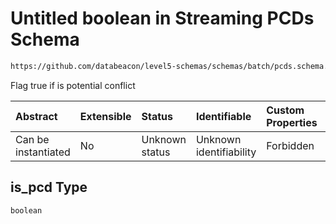 # Untitled boolean in Streaming PCDs Schema

```txt
https://github.com/databeacon/level5-schemas/schemas/batch/pcds.schema.json#/properties/is_pcd
```

Flag true if is potential conflict

| Abstract            | Extensible | Status         | Identifiable            | Custom Properties | Additional Properties | Access Restrictions | Defined In                                                                    |
| :------------------ | :--------- | :------------- | :---------------------- | :---------------- | :-------------------- | :------------------ | :---------------------------------------------------------------------------- |
| Can be instantiated | No         | Unknown status | Unknown identifiability | Forbidden         | Allowed               | none                | [pcds.schema.json\*](../../out/batch/pcds.schema.json "open original schema") |

## is\_pcd Type

`boolean`
